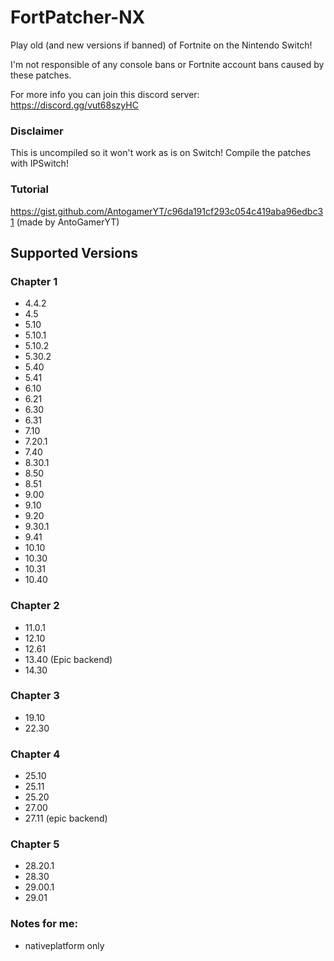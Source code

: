 # FortPatcher-NX


Play old (and new versions if banned) of Fortnite on the Nintendo Switch!

I'm not responsible of any console bans or Fortnite account bans caused by these patches.

For more info you can join this discord server: https://discord.gg/vut68szyHC

### Disclaimer

This is uncompiled so it won't work as is on Switch! Compile the patches with IPSwitch!

### Tutorial

https://gist.github.com/AntogamerYT/c96da191cf293c054c419aba96edbc31 (made by AntoGamerYT)

## Supported Versions

### Chapter 1

- 4.4.2
- 4.5
- 5.10
- 5.10.1
- 5.10.2
- 5.30.2
- 5.40
- 5.41
- 6.10
- 6.21
- 6.30
- 6.31
- 7.10
- 7.20.1
- 7.40
- 8.30.1
- 8.50
- 8.51
- 9.00
- 9.10
- 9.20
- 9.30.1
- 9.41
- 10.10
- 10.30
- 10.31
- 10.40

### Chapter 2

- 11.0.1
- 12.10
- 12.61
- 13.40 (Epic backend)
- 14.30

### Chapter 3

- 19.10
- 22.30

### Chapter 4

- 25.10
- 25.11
- 25.20
- 27.00
- 27.11 (epic backend)

### Chapter 5

- 28.20.1
- 28.30
- 29.00.1
- 29.01

### Notes for me:

- nativeplatform only
